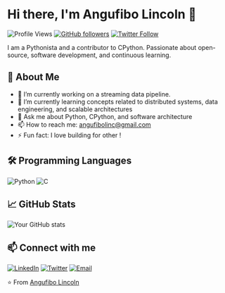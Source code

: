 # Hi there, I'm Angufibo Lincoln 👋

![Profile Views](https://komarev.com/ghpvc/?username=Lincoln-developer&color=blue)
[![GitHub followers](https://img.shields.io/github/followers/Lincoln-developer?style=social)](https://github.com/Lincoln-developer?tab=followers)
[![Twitter Follow](https://img.shields.io/twitter/follow/angufibolinc?style=social)](https://twitter.com/angufibolinc)

I am a Pythonista and a contributor to CPython. Passionate about open-source, software development, and continuous learning.

## 🚀 About Me

- 🔭 I’m currently working on a streaming data pipeline.
- 🌱 I’m currently learning concepts related to distributed systems, data engineering, and scalable architectures
- 💬 Ask me about Python, CPython, and software architecture
- 📫 How to reach me: [angufibolinc@gmail.com](mailto:angufibolinc@gmail.com)
- ⚡ Fun fact: I love building for other !

## 🛠️ Programming Languages

![Python](https://img.shields.io/badge/-Python-333?style=flat&logo=python)
![C](https://img.shields.io/badge/-C-333?style=flat&logo=c)

## 📈 GitHub Stats

![Your GitHub stats](https://github-readme-stats.vercel.app/api?username=Lincoln-developer&show_icons=true&theme=radical)

## 📫 Connect with me

[![LinkedIn](https://img.shields.io/badge/-LinkedIn-0077B5?style=flat&logo=linkedin)](https://linkedin.com/in/linc-/)
[![Twitter](https://img.shields.io/badge/-Twitter-1DA1F2?style=flat&logo=twitter)](https://twitter.com/angufibolinc)
[![Email](https://img.shields.io/badge/-Email-D14836?style=flat&logo=gmail&logoColor=white)](mailto:angufibolinc@gmail.com)

⭐️ From [Angufibo Lincoln](https://github.com/Lincoln-developer)


